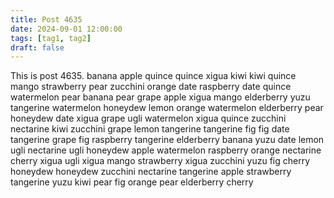 ```yaml
---
title: Post 4635
date: 2024-09-01 12:00:00
tags: [tag1, tag2]
draft: false
---
```

This is post 4635.
banana
apple
quince
quince
xigua
kiwi
kiwi
quince
mango
strawberry
pear
zucchini
orange
date
raspberry
date
quince
watermelon
pear
banana
pear
grape
apple
xigua
mango
elderberry
yuzu
tangerine
watermelon
honeydew
lemon
orange
watermelon
elderberry
pear
honeydew
date
xigua
grape
ugli
watermelon
xigua
quince
zucchini
nectarine
kiwi
zucchini
grape
lemon
tangerine
tangerine
fig
fig
date
tangerine
grape
fig
raspberry
tangerine
elderberry
banana
yuzu
date
lemon
ugli
nectarine
ugli
honeydew
apple
watermelon
raspberry
orange
nectarine
cherry
xigua
ugli
xigua
mango
strawberry
xigua
zucchini
yuzu
fig
cherry
honeydew
honeydew
zucchini
nectarine
tangerine
apple
strawberry
tangerine
yuzu
kiwi
pear
fig
orange
pear
elderberry
cherry
